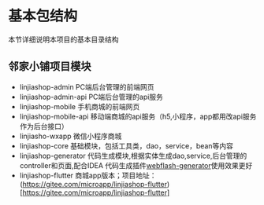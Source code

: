 # 基本包结构

本节详细说明本项目的基本目录结构

## 邻家小铺项目模块

- linjiashop-admin PC端后台管理的前端网页
- linjiashop-admin-api PC端后台管理的api服务
- linjiashop-mobile 手机商城的前端网页
- linjiashop-mobile-api 移动端商城的api服务（h5,小程序，app都用改api服务作为后台接口）
- linjiasho-wxapp 微信小程序商城
- linjiashop-core 基础模块，包括工具类，dao，service，bean等内容
- linjiashop-generator 代码生成模块,根据实体生成dao,service,后台管理的controller和页面,配合IDEA 代码生成插件[webflash-generator](https://plugins.jetbrains.com/plugin/12648-webflash-generator)使用效果更好
- linjiashop-flutter 商城app版本；项目地址：(https://gitee.com/microapp/linjiashop-flutter)[https://gitee.com/microapp/linjiashop-flutter]
